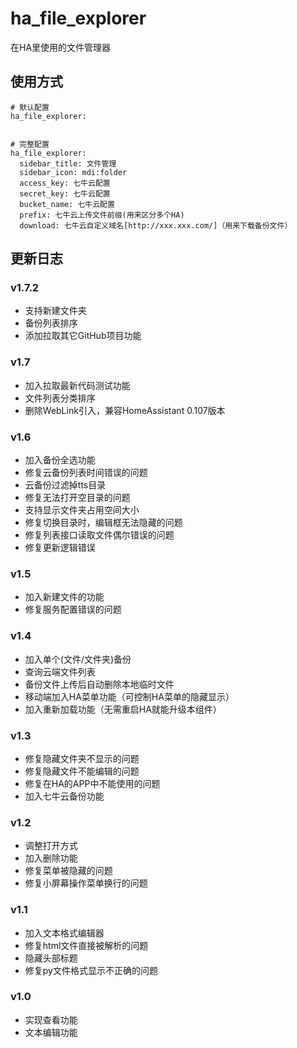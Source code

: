# ha_file_explorer
在HA里使用的文件管理器



## 使用方式


```
# 默认配置
ha_file_explorer:

```

```

# 完整配置
ha_file_explorer:
  sidebar_title: 文件管理
  sidebar_icon: mdi:folder
  access_key: 七牛云配置
  secret_key: 七牛云配置
  bucket_name: 七牛云配置
  prefix: 七牛云上传文件前缀(用来区分多个HA)
  download: 七牛云自定义域名[http://xxx.xxx.com/]（用来下载备份文件）
```


## 更新日志

### v1.7.2
- 支持新建文件夹
- 备份列表排序
- 添加拉取其它GitHub项目功能

### v1.7
- 加入拉取最新代码测试功能
- 文件列表分类排序
- 删除WebLink引入，兼容HomeAssistant 0.107版本

### v1.6
- 加入备份全选功能
- 修复云备份列表时间错误的问题
- 云备份过滤掉tts目录
- 修复无法打开空目录的问题
- 支持显示文件夹占用空间大小
- 修复切换目录时，编辑框无法隐藏的问题
- 修复列表接口读取文件偶尔错误的问题
- 修复更新逻辑错误

### v1.5
- 加入新建文件的功能
- 修复服务配置错误的问题

### v1.4
- 加入单个(文件/文件夹)备份
- 查询云端文件列表
- 备份文件上传后自动删除本地临时文件
- 移动端加入HA菜单功能（可控制HA菜单的隐藏显示）
- 加入重新加载功能（无需重启HA就能升级本组件）

### v1.3
- 修复隐藏文件夹不显示的问题
- 修复隐藏文件不能编辑的问题
- 修复在HA的APP中不能使用的问题
- 加入七牛云备份功能

### v1.2
- 调整打开方式
- 加入删除功能
- 修复菜单被隐藏的问题
- 修复小屏幕操作菜单换行的问题

### v1.1
- 加入文本格式编辑器
- 修复html文件直接被解析的问题
- 隐藏头部标题
- 修复py文件格式显示不正确的问题

### v1.0
- 实现查看功能
- 文本编辑功能